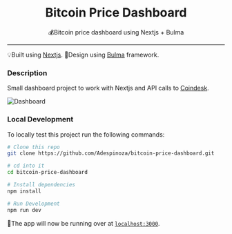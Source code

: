 <div align="center" margin="0 auto 20px">
    <h1>Bitcoin Price Dashboard</h1>
    <p>💰Bitcoin price dashboard using Nextjs + Bulma</p>
</div>

---

💡Built using [Nextjs]. 🎨Design using [Bulma] framework.

### Description
Small dashboard project to work with Nextjs and API calls to [Coindesk].

![Dashboard](https://im.ezgif.com/tmp/ezgif-1-9c5a747ea037.gif)

### Local Development
To locally test this project run the following commands:
```bash
# Clone this repo
git clone https://github.com/Adespinoza/bitcoin-price-dashboard.git

# cd into it
cd bitcoin-price-dashboard

# Install dependencies
npm install

# Run Development
npm run dev
```

🎉The app will now be running over at [`localhost:3000`](http://localhost:3000).

<!-- REFERENCES -->
[Nextjs]: https://nextjs.org/
[Bulma]: https://bulma.io/
[Coindesk]: https://www.coindesk.com/
